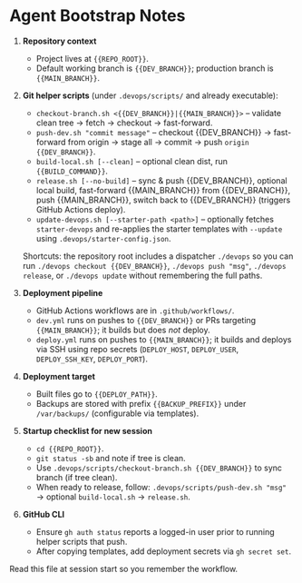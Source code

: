# Agent Bootstrap Notes

1. **Repository context**
   - Project lives at `{{REPO_ROOT}}`.
   - Default working branch is `{{DEV_BRANCH}}`; production branch is `{{MAIN_BRANCH}}`.

2. **Git helper scripts** (under `.devops/scripts/` and already executable):
   - `checkout-branch.sh <{{DEV_BRANCH}}|{{MAIN_BRANCH}}>` – validate clean tree → fetch → checkout → fast-forward.
   - `push-dev.sh "commit message"` – checkout {{DEV_BRANCH}} → fast-forward from origin → stage all → commit → push `origin {{DEV_BRANCH}}`.
   - `build-local.sh [--clean]` – optional clean dist, run `{{BUILD_COMMAND}}`.
   - `release.sh [--no-build]` – sync & push {{DEV_BRANCH}}, optional local build, fast-forward {{MAIN_BRANCH}} from {{DEV_BRANCH}}, push {{MAIN_BRANCH}}, switch back to {{DEV_BRANCH}} (triggers GitHub Actions deploy).
   - `update-devops.sh [--starter-path <path>]` – optionally fetches `starter-devops` and re-applies the starter templates with `--update` using `.devops/starter-config.json`.

   Shortcuts: the repository root includes a dispatcher `./devops` so you can run `./devops checkout {{DEV_BRANCH}}`, `./devops push "msg"`, `./devops release`, or `./devops update` without remembering the full paths.

3. **Deployment pipeline**
   - GitHub Actions workflows are in `.github/workflows/`.
   - `dev.yml` runs on pushes to `{{DEV_BRANCH}}` or PRs targeting `{{MAIN_BRANCH}}`; it builds but does *not* deploy.
   - `deploy.yml` runs on pushes to `{{MAIN_BRANCH}}`; it builds and deploys via SSH using repo secrets (`DEPLOY_HOST`, `DEPLOY_USER`, `DEPLOY_SSH_KEY`, `DEPLOY_PORT`).

4. **Deployment target**
   - Built files go to `{{DEPLOY_PATH}}`.
   - Backups are stored with prefix `{{BACKUP_PREFIX}}` under `/var/backups/` (configurable via templates).

5. **Startup checklist for new session**
   - `cd {{REPO_ROOT}}`.
   - `git status -sb` and note if tree is clean.
   - Use `.devops/scripts/checkout-branch.sh {{DEV_BRANCH}}` to sync branch (if tree clean).
   - When ready to release, follow: `.devops/scripts/push-dev.sh "msg"` → optional `build-local.sh` → `release.sh`.

6. **GitHub CLI**
   - Ensure `gh auth status` reports a logged-in user prior to running helper scripts that push.
   - After copying templates, add deployment secrets via `gh secret set`.

Read this file at session start so you remember the workflow.
